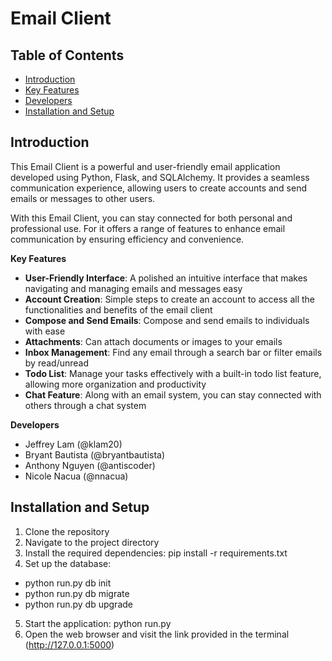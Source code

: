 # Email Client

## Table of Contents
- [Introduction](#introduction)
- [Key Features](#key-features)
- [Developers](#developers)
- [Installation and Setup](#installation-and-setup) 

## Introduction <a name="introduction"></a>

This Email Client is a powerful and user-friendly email application developed using Python, Flask, and 
SQLAlchemy. It provides a seamless communication experience, allowing users to create accounts and send 
emails or messages to other users. 

With this Email Client, you can stay connected for both personal and professional use. For it offers a 
range of features to enhance email communication by ensuring efficiency and convenience. 

**Key Features** <a name="key-features"></a> 
- **User-Friendly Interface**: A polished an intuitive interface that makes navigating and managing emails 
and messages easy
- **Account Creation**: Simple steps to create an account to access all the functionalities and benefits of 
the email client
- **Compose and Send Emails**: Compose and send emails to individuals with ease
- **Attachments**: Can attach documents or images to your emails
- **Inbox Management**: Find any email through a search bar or filter emails by read/unread
- **Todo List**: Manage your tasks effectively with a built-in todo list feature, allowing more 
organization and productivity
- **Chat Feature**: Along with an email system, you can stay connected with others through a chat system

**Developers**  <a name="developers"></a>
- Jeffrey Lam (@klam20)
- Bryant Bautista (@bryantbautista)
- Anthony Nguyen (@antiscoder)
- Nicole Nacua (@nnacua)

## Installation and Setup  <a name="installation-and-setup"></a>
1. Clone the repository
2. Navigate to the project directory
3. Install the required dependencies: pip install -r requirements.txt
4. Set up the database:
- python run.py db init
- python run.py db migrate
- python run.py db upgrade
5. Start the application: python run.py 
6. Open the web browser and visit the link provided in the terminal (http://127.0.0.1:5000)


